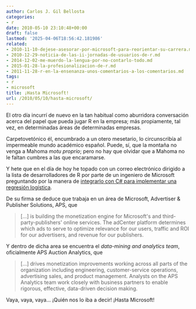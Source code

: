 ```yaml
---
author: Carlos J. Gil Bellosta
categories:
- r
date: 2010-05-10 23:10:48+00:00
draft: false
lastmod: '2025-04-06T18:56:42.181986'
related:
- 2010-11-10-dejese-asesorar-por-microsoft-para-reorientar-su-carrera.md
- 2010-12-29-noticia-de-las-ii-jornadas-de-usuarios-de-r.md
- 2014-12-02-me-muerdo-la-lengua-por-no-contarlo-todo.md
- 2015-01-28-la-profesionalizacion-de-r.md
- 2011-11-28-r-en-la-ensenanza-unos-comentarios-a-los-comentarios.md
tags:
- r
- microsoft
title: ¡Hasta Microsoft!
url: /2010/05/10/hasta-microsoft/
---
```


El otro día incurrí de nuevo en la tan habitual como aburridora conversación acerca del papel que pueda jugar R en la empresa; más propiamente, tal vez, en determinadas áreas de determinadas empresas.

Carpetovetónico él, encumbrado a un otero mesetario, lo circunscribía al impermeable mundo académico español. Puede, sí, que la montaña no venga a Mahoma _motu proprio_; pero no hay que olvidar que a Mahoma no le faltan cumbres a las que encaramarse.

Y hete que en el día de hoy he topado con un correo electrónico dirigido a la lista de desarrolladores de R por parte de un ingeniero de Microsoft preguntando por la manera de [integrarlo con C# para implementar una regresión logística](http://tolstoy.newcastle.edu.au/R/e10/devel/10/05/0327.html).

De su firma se deduce que trabaja en un área de Microsoft, Advertiser & Publisher Solutions, APS, que


>[...] is building the monetization engine for Microsoft's and third-party-publishers' online services. The adCenter platform determines which ads to serve to optimize relevance for our users, traffic and ROI for our advertisers, and revenue for our publishers.


Y dentro de dicha area se encuentra el _data-mining and analytics team_, oficialmente APS Auction Analytics, que


>[...] drives monetization improvements working across all parts of the organization including engineering, customer-service operations, advertising sales, and product management. Analysts on the APS Analytics team work closely with business partners to enable rigorous, effective, data-driven decision making.


Vaya, vaya, vaya... ¡Quién nos lo iba a decir! ¡Hasta Microsoft!